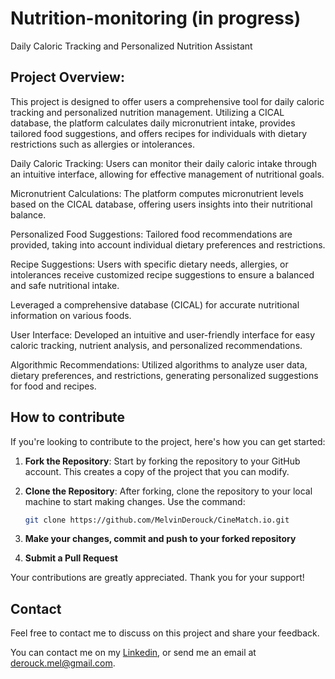 # Nutrition-monitoring (in progress)
Daily Caloric Tracking and Personalized Nutrition Assistant

## Project Overview:
This project is designed to offer users a comprehensive tool for daily caloric tracking and personalized nutrition management. Utilizing a CICAL database, the platform calculates daily micronutrient intake, provides tailored food suggestions, and offers recipes for individuals with dietary restrictions such as allergies or intolerances.

Daily Caloric Tracking:
Users can monitor their daily caloric intake through an intuitive interface, allowing for effective management of nutritional goals.

Micronutrient Calculations:
The platform computes micronutrient levels based on the CICAL database, offering users insights into their nutritional balance.

Personalized Food Suggestions:
Tailored food recommendations are provided, taking into account individual dietary preferences and restrictions.

Recipe Suggestions:
Users with specific dietary needs, allergies, or intolerances receive customized recipe suggestions to ensure a balanced and safe nutritional intake.

Leveraged a comprehensive database (CICAL) for accurate nutritional information on various foods.

User Interface:
Developed an intuitive and user-friendly interface for easy caloric tracking, nutrient analysis, and personalized recommendations.

Algorithmic Recommendations:
Utilized algorithms to analyze user data, dietary preferences, and restrictions, generating personalized suggestions for food and recipes.

## How to contribute
If you're looking to contribute to the project, here's how you can get started:

1. **Fork the Repository**: Start by forking the repository to your GitHub account. This creates a copy of the project that you can modify.

2. **Clone the Repository**: After forking, clone the repository to your local machine to start making changes. Use the command:
   ```bash
   git clone https://github.com/MelvinDerouck/CineMatch.io.git
   ```
3. **Make your changes, commit and push to your forked repository**
   
4. **Submit a Pull Request** 
   
Your contributions are greatly appreciated. Thank you for your support!

## Contact
Feel free to contact me to discuss on this project and share your feedback.

You can contact me on my <a href="https://www.linkedin.com/in/melvin-derouck-524089aa/">Linkedin</a>, or send me an email at <a href="mailto:derouck.mel@gmail.com"> derouck.mel@gmail.com</a>.
